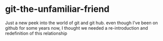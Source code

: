 # git-the-unfamiliar-friend
Just a new peek into the world of git and git hub. even though I've been on github for some years now, I thought we needed a re-introduction and redefinition of this relationship
